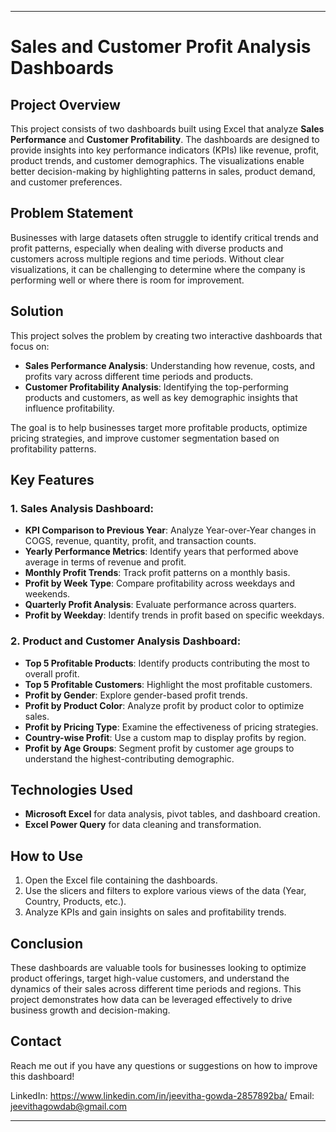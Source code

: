 
---

# Sales and Customer Profit Analysis Dashboards

## Project Overview
This project consists of two dashboards built using Excel that analyze **Sales Performance** and **Customer Profitability**. 
The dashboards are designed to provide insights into key performance indicators (KPIs) like revenue, profit, product trends, and customer demographics. 
The visualizations enable better decision-making by highlighting patterns in sales, product demand, and customer preferences.

## Problem Statement
Businesses with large datasets often struggle to identify critical trends and profit patterns, especially when dealing with diverse products and customers across multiple regions and time periods.
Without clear visualizations, it can be challenging to determine where the company is performing well or where there is room for improvement.

## Solution
This project solves the problem by creating two interactive dashboards that focus on:
- **Sales Performance Analysis**: Understanding how revenue, costs, and profits vary across different time periods and products.
- **Customer Profitability Analysis**: Identifying the top-performing products and customers, as well as key demographic insights that influence profitability.

The goal is to help businesses target more profitable products, optimize pricing strategies, and improve customer segmentation based on profitability patterns.

## Key Features
### 1. Sales Analysis Dashboard:
- **KPI Comparison to Previous Year**: Analyze Year-over-Year changes in COGS, revenue, quantity, profit, and transaction counts.
- **Yearly Performance Metrics**: Identify years that performed above average in terms of revenue and profit.
- **Monthly Profit Trends**: Track profit patterns on a monthly basis.
- **Profit by Week Type**: Compare profitability across weekdays and weekends.
- **Quarterly Profit Analysis**: Evaluate performance across quarters.
- **Profit by Weekday**: Identify trends in profit based on specific weekdays.

### 2. Product and Customer Analysis Dashboard:
- **Top 5 Profitable Products**: Identify products contributing the most to overall profit.
- **Top 5 Profitable Customers**: Highlight the most profitable customers.
- **Profit by Gender**: Explore gender-based profit trends.
- **Profit by Product Color**: Analyze profit by product color to optimize sales.
- **Profit by Pricing Type**: Examine the effectiveness of pricing strategies.
- **Country-wise Profit**: Use a custom map to display profits by region.
- **Profit by Age Groups**: Segment profit by customer age groups to understand the highest-contributing demographic.

## Technologies Used
- **Microsoft Excel** for data analysis, pivot tables, and dashboard creation.
- **Excel Power Query** for data cleaning and transformation.

## How to Use
1. Open the Excel file containing the dashboards.
2. Use the slicers and filters to explore various views of the data (Year, Country, Products, etc.).
3. Analyze KPIs and gain insights on sales and profitability trends.

## Conclusion
These dashboards are valuable tools for businesses looking to optimize product offerings, target high-value customers, and understand the dynamics of their sales across different time periods and regions. This project demonstrates how data can be leveraged effectively to drive business growth and decision-making.

## Contact
Reach me out if you have any questions or suggestions on how to improve this dashboard!

LinkedIn: https://www.linkedin.com/in/jeevitha-gowda-2857892ba/
Email: jeevithagowdab@gmail.com

---
